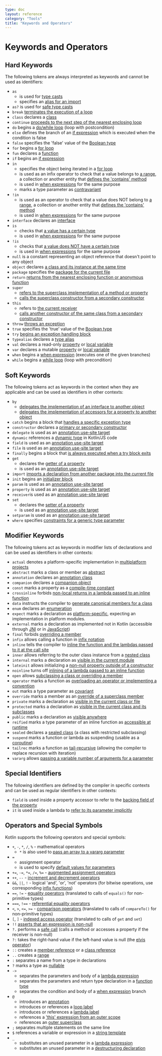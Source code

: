 ```yaml
---
type: doc
layout: reference
category: "Tools"
title: "Keywords and Operators"
---
```


# Keywords and Operators

## Hard Keywords

The following tokens are always interpreted as keywords and cannot be used as identifiers:

 * `as` 
      - is used for [type casts](/docs/reference/typecasts.html#unsafe-cast-operator)
      - specifies an [alias for an import](/docs/reference/packages.html#imports)
 * `as?` is used for [safe type casts](/docs/reference/typecasts.html#safe-nullable-cast-operator)  
 * `break` [terminates the execution of a loop](http://kotlinlang.org/docs/reference/returns.html)
 * `class` declares a [class](/docs/reference/classes.html)
 * `continue` [proceeds to the next step of the nearest enclosing loop](/docs/reference/returns.html) 
 * `do` begins a [do/while loop](/docs/reference/control-flow.html#while-loops) (loop with postcondition)
 * `else` defines the branch of an [if expression](/docs/reference/control-flow.html#if-expression) which is executed when the condition is false
 * `false` specifies the 'false' value of the [Boolean type](/docs/reference/basic-types.html#booleans)
 * `for` begins a [for loop](/docs/reference/control-flow.html#for-loops)
 * `fun` declares a [function](/docs/reference/functions.html) 
 * `if` begins an [if expression](/docs/reference/control-flow.html#if-expression)
 * `in`
     - specifies the object being iterated in a [for loop](/docs/reference/control-flow.html#for-loops)
     - is used as an infix operator to check that a value belongs to [a range](/docs/reference/ranges.html), 
       a collection or another entity that [defines the 'contains' method](/docs/reference/operator-overloading.html#in)
     - is used in [when expressions](/docs/reference/control-flow.html#when-expression) for the same purpose
     - marks a type parameter as [contravariant](/docs/reference/generics.html#declaration-site-variance)
 * `!in`
     - is used as an operator to check that a value does NOT belong to [a range](/docs/reference/ranges.html), 
       a collection or another entity that [defines the 'contains' method](/docs/reference/operator-overloading.html#in)
     - is used in [when expressions](/docs/reference/control-flow.html#when-expression) for the same purpose
 * `interface` declares an [interface](/docs/reference/interfaces.html)
 * `is` 
     - checks that [a value has a certain type](/docs/reference/typecasts.html#is-and-is-operators)
     - is used in [when expressions](/docs/reference/control-flow.html#when-expression) for the same purpose
 * `!is`
     - checks that [a value does NOT have a certain type](/docs/reference/typecasts.html#is-and-is-operators)
     - is used in [when expressions](/docs/reference/control-flow.html#when-expression) for the same purpose
 * `null` is a constant representing an object reference that doesn't point to any object
 * `object` declares [a class and its instance at the same time](/docs/reference/object-declarations.html)
 * `package` specifies the [package for the current file](/docs/reference/packages.html)
 * `return` [returns from the nearest enclosing function or anonymous function](/docs/reference/returns.html)  
 * `super` 
     - [refers to the superclass implementation of a method or property](/docs/reference/classes.html#calling-the-superclass-implementation)
     - [calls the superclass constructor from a secondary constructor](/docs/reference/classes.html#inheritance)
 * `this` 
     - refers to [the current receiver](/docs/reference/this-expressions.html)
     - [calls another constructor of the same class from a secondary constructor](http://kotlinlang.org/docs/reference/classes.html#constructors)
 * `throw` [throws an exception](/docs/reference/exceptions.html)
 * `true` specifies the 'true' value of the [Boolean type](/docs/reference/basic-types.html#booleans)
 * `try` [begins an exception handling block](/docs/reference/exceptions.html)
 * `typealias` declares a [type alias](/docs/reference/type-aliases.html)
 * `val` declares a read-only [property](/docs/reference/properties.html) or [local variable](/docs/reference/basic-syntax.html#defining-variables)
 * `var` declares a mutable [property](/docs/reference/properties.html) or [local variable](/docs/reference/basic-syntax.html#defining-variables)
 * `when` begins a [when expression](/docs/reference/control-flow.html#when-expression) (executes one of the given branches)
 * `while` begins a [while loop](/docs/reference/control-flow.html#while-loops) (loop with precondition)

## Soft Keywords

The following tokens act as keywords in the context when they are applicable and can be used
as identifiers in other contexts:

 * `by`
     - [delegates the implementation of an interface to another object](/docs/reference/delegation.html)
     - [delegates the implementation of accessors for a property to another object](/docs/reference/delegated-properties.html)
 * `catch` begins a block that [handles a specific exception type](/docs/reference/exceptions.html)
 * `constructor` declares a [primary or secondary constructor](/docs/reference/classes.html#constructors)
 * `delegate` is used as an [annotation use-site target](/docs/reference/annotations.html#annotation-use-site-targets) 
 * `dynamic` references a [dynamic type](/docs/reference/dynamic-type.html) in Kotlin/JS code
 * `field` is used as an [annotation use-site target](/docs/reference/annotations.html#annotation-use-site-targets)
 * `file` is used as an [annotation use-site target](/docs/reference/annotations.html#annotation-use-site-targets)
 * `finally` begins a block that [is always executed when a try block exits](/docs/reference/exceptions.html)
 * `get`
     - declares the [getter of a property](/docs/reference/properties.html#getters-and-setters)
     - is used as an [annotation use-site target](/docs/reference/annotations.html#annotation-use-site-targets)
 * `import` [imports a declaration from another package into the current file](/docs/reference/packages.html)
 * `init` begins an [initializer block](/docs/reference/classes.html#constructors)
 * `param` is used as an [annotation use-site target](/docs/reference/annotations.html#annotation-use-site-targets)
 * `property` is used as an [annotation use-site target](/docs/reference/annotations.html#annotation-use-site-targets)
 * `receiver`is used as an [annotation use-site target](/docs/reference/annotations.html#annotation-use-site-targets)
 * `set`
     - declares the [setter of a property](/docs/reference/properties.html#getters-and-setters)
     - is used as an [annotation use-site target](/docs/reference/annotations.html#annotation-use-site-targets)
 * `setparam` is used as an [annotation use-site target](/docs/reference/annotations.html#annotation-use-site-targets)
 * `where` specifies [constraints for a generic type parameter](/docs/reference/generics.html#upper-bounds)
 
## Modifier Keywords

The following tokens act as keywords in modifier lists of declarations and can be used as identifiers
in other contexts:

 * `actual` denotes a platform-specific implementation in [multiplatform projects](/docs/reference/multiplatform.html)
 * `abstract` marks a class or member as [abstract](/docs/reference/classes.html#abstract-classes)
 * `annotation` declares an [annotation class](/docs/reference/annotations.html)
 * `companion` declares a [companion object](/docs/reference/object-declarations.html#companion-objects)
 * `const` marks a property as a [compile-time constant](/docs/reference/properties.html#compile-time-constants)
 * `crossinline` forbids [non-local returns in a lambda passed to an inline function](/docs/reference/inline-functions.html#non-local-returns) 
 * `data` instructs the compiler to [generate canonical members for a class](/docs/reference/data-classes.html)
 * `enum` declares an [enumeration](/docs/reference/enum-classes.html)
 * `expect` marks a declaration as [platform-specific](/docs/reference/multiplatform.html), expecting an implementation in platform modules.
 * `external` marks a declaration as implemented not in Kotlin (accessible through [JNI](/docs/reference/java-interop.html#using-jni-with-kotlin) or in [JavaScript](/docs/reference/js-interop.html#external-modifier)) 
 * `final` forbids [overriding a member](/docs/reference/classes.html#overriding-methods)
 * `infix` allows calling a function in [infix notation](/docs/reference/functions.html#infix-notation)
 * `inline` tells the compiler to [inline the function and the lambdas passed to it at the call site](/docs/reference/inline-functions.html)
 * `inner` allows referring to the outer class instance from a [nested class](/docs/reference/nested-classes.html)
 * `internal` marks a declaration as [visible in the current module](/docs/reference/visibility-modifiers.html)
 * `lateinit` allows initializing a [non-null property outside of a constructor](/docs/reference/properties.html#late-initialized-properties)
 * `noinline` turns off [inlining of a lambda passed to an inline function](/docs/reference/inline-functions.html#noinline)
 * `open` allows [subclassing a class or overriding a member](/docs/reference/classes.html#inheritance)
 * `operator` marks a function as [overloading an operator or implementing a convention](/docs/reference/operator-overloading.html)
 * `out` marks a type parameter as [covariant](/docs/reference/generics.html#declaration-site-variance)
 * `override` marks a member as an [override of a superclass member](/docs/reference/classes.html#overriding-methods)
 * `private` marks a declaration as [visible in the current class or file](/docs/reference/visibility-modifiers.html) 
 * `protected` marks a declaration as [visible in the current class and its subclasses](/docs/reference/visibility-modifiers.html)
 * `public` marks a declaration as [visible anywhere](/docs/reference/visibility-modifiers.html)
 * `reified` marks a type parameter of an inline function as [accessible at runtime](/docs/reference/inline-functions.html#reified-type-parameters)
 * `sealed` declares a [sealed class](/docs/reference/sealed-classes.html) (a class with restricted subclassing)
 * `suspend` marks a function or lambda as suspending (usable as a [coroutine](/docs/reference/coroutines.html))
 * `tailrec` marks a function as [tail-recursive](/docs/reference/functions.html#tail-recursive-functions) (allowing the compiler to replace recursion with iteration)
 * `vararg` allows [passing a variable number of arguments for a parameter](/docs/reference/functions.html#variable-number-of-arguments-varargs)

## Special Identifiers

The following identifiers are defined by the compiler in specific contexts and can be used as regular
identifiers in other contexts:

 * `field` is used inside a property accessor to refer to the [backing field of the property](/docs/reference/properties.html#backing-fields)
 * `it` is used inside a lambda to [refer to its parameter implicitly](/docs/reference/lambdas.html#it-implicit-name-of-a-single-parameter)
 
 
## Operators and Special Symbols

Kotlin supports the following operators and special symbols:

 * `+`, `-`, `*`, `/`, `%` - mathematical operators
     - `*` is also used to [pass an array to a vararg parameter](/docs/reference/functions.html#variable-number-of-arguments-varargs)
 * `=`
     - assignment operator
     - is used to specify [default values for parameters](/docs/reference/functions.html#default-arguments) 
 * `+=`, `-=`, `*=`, `/=`, `%=` - [augmented assignment operators](/docs/reference/operator-overloading.html#assignments)
 * `++`, `--` - [increment and decrement operators](/docs/reference/operator-overloading.html#increments-and-decrements)
 * `&&`, `||`, `!` - logical 'and', 'or', 'not' operators (for bitwise operations, use corresponding [infix functions](/docs/reference/basic-types.html#operations))
 * `==`, `!=` - [equality operators](/docs/reference/operator-overloading.html#equals) (translated to calls of `equals()` for non-primitive types) 
 * `===`, `!==` - [referential equality operators](/docs/reference/equality.html#referential-equality)
 * `<`, `>`, `<=`, `>=` - [comparison operators](/docs/reference/operator-overloading.html#comparison) (translated to calls of `compareTo()` for non-primitive types)
 * `[`, `]` - [indexed access operator](/docs/reference/operator-overloading.html#indexed) (translated to calls of `get` and `set`)
 * `!!` [asserts that an expression is non-null](/docs/reference/null-safety.html#the--operator)
 * `?.` performs a [safe call](/docs/reference/null-safety.html#safe-calls) (calls a method or accesses a property if the receiver is non-null)
 * `?:` takes the right-hand value if the left-hand value is null (the [elvis operator](http://kotlinlang.org/docs/reference/null-safety.html#elvis-operator))
 * `::` creates a [member reference](/docs/reference/reflection.html#function-references) or a [class reference](/docs/reference/reflection.html#class-references)
 * `..` creates a [range](/docs/reference/ranges.html) 
 * `:` separates a name from a type in declarations
 * `?` marks a type as [nullable](/docs/reference/null-safety.html#nullable-types-and-non-null-types) 
 * `->`
     - separates the parameters and body of a [lambda expression](/docs/reference/lambdas.html#lambda-expression-syntax)
     - separates the parameters and return type declaration in a [function type](/docs/reference/lambdas.html#function-types)
     - separates the condition and body of a [when expression](http://kotlinlang.org/docs/reference/control-flow.html#when-expression) branch
 * `@`
    - introduces an [annotation](/docs/reference/annotations.html#usage)
    - introduces or references a [loop label](/docs/reference/returns.html#break-and-continue-labels) 
    - introduces or references a [lambda label](/docs/reference/returns.html#return-at-labels)
    - references a ['this' expression from an outer scope](/docs/reference/this-expressions.html#qualified)
    - references an [outer superclass](/docs/reference/classes.html#calling-the-superclass-implementation)
 * `;` separates multiple statements on the same line
 * `$` references a variable or expression in a [string template](/docs/reference/basic-types.html#string-templates)    
 * `_`
     - substitutes an unused parameter in a [lambda expression](/docs/reference/lambdas.html#underscore-for-unused-variables-since-11)
     - substitutes an unused parameter in a [destructuring declaration](http://kotlinlang.org/docs/reference/multi-declarations.html#underscore-for-unused-variables-since-11)
     